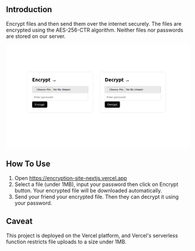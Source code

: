 ## Introduction

Encrypt files and then send them over the internet securely. The files are encrypted using the AES-256-CTR algorithm. Neither files nor passwords are stored on our server.

![Screenshoot](screenshoot.png?raw=true)

## How To Use

1. Open https://encryption-site-nextjs.vercel.app 
2. Select a file (under 1MB), input your password then click on Encrypt button. Your encrypted file will be downloaded automatically.
3. Send your friend your encrypted file. Then they can decrypt it using your password.

## Caveat

This project is deployed on the Vercel platform, and Vercel's serverless function restricts file uploads to a size under 1MB.

